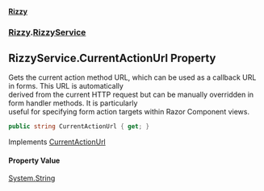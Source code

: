 #### [Rizzy](index 'index')
### [Rizzy](Rizzy 'Rizzy').[RizzyService](Rizzy.RizzyService 'Rizzy.RizzyService')

## RizzyService.CurrentActionUrl Property

Gets the current action method URL, which can be used as a callback URL in forms. This URL is automatically  
derived from the current HTTP request but can be manually overridden in form handler methods. It is particularly  
useful for specifying form action targets within Razor Component views.

```csharp
public string CurrentActionUrl { get; }
```

Implements [CurrentActionUrl](Rizzy.IRizzyService.CurrentActionUrl 'Rizzy.IRizzyService.CurrentActionUrl')

#### Property Value
[System.String](https://docs.microsoft.com/en-us/dotnet/api/System.String 'System.String')